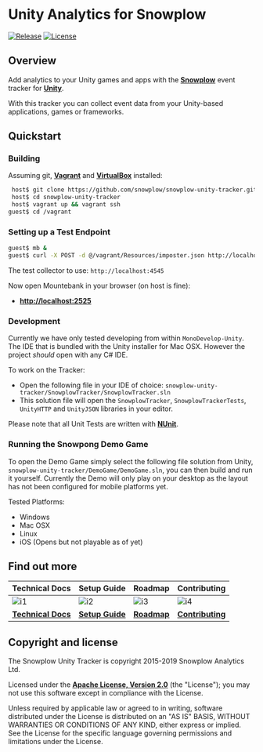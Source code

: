 # Unity Analytics for Snowplow

[![Release][release-image]][releases] [![License][license-image]][license]

## Overview

Add analytics to your Unity games and apps with the **[Snowplow][snowplow]** event tracker for **[Unity][unity]**.

With this tracker you can collect event data from your Unity-based applications, games or frameworks.

## Quickstart

### Building

Assuming git, **[Vagrant][vagrant-install]** and **[VirtualBox][virtualbox-install]** installed:

```bash
 host$ git clone https://github.com/snowplow/snowplow-unity-tracker.git
 host$ cd snowplow-unity-tracker
 host$ vagrant up && vagrant ssh
guest$ cd /vagrant
```

### Setting up a Test Endpoint

```bash
guest$ mb &
guest$ curl -X POST -d @/vagrant/Resources/imposter.json http://localhost:2525/imposters
```

The test collector to use: `http://localhost:4545`

Now open Mountebank in your browser (on host is fine):
* **[http://localhost:2525](http://localhost:2525)**

### Development

Currently we have only tested developing from within `MonoDevelop-Unity`.  The IDE that is bundled with the Unity installer for Mac OSX.  However the project *should* open with any C# IDE.

To work on the Tracker:

* Open the following file in your IDE of choice: `snowplow-unity-tracker/SnowplowTracker/SnowplowTracker.sln`
* This solution file will open the `SnowplowTracker`, `SnowplowTrackerTests`, `UnityHTTP` and `UnityJSON` libraries in your editor.

Please note that all Unit Tests are written with **[NUnit][nunit]**.

### Running the Snowpong Demo Game

To open the Demo Game simply select the following file solution from Unity, `snowplow-unity-tracker/DemoGame/DemoGame.sln`, you can then build and run it yourself.
Currently the Demo will only play on your desktop as the layout has not been configured for mobile platforms yet.

Tested Platforms:

* Windows
* Mac OSX
* Linux
* iOS (Opens but not playable as of yet)

## Find out more

| Technical Docs                 | Setup Guide               | Roadmap                | Contributing                     |
|--------------------------------|---------------------------|------------------------|----------------------------------|
| ![i1][techdocs-image]          | ![i2][setup-image]        | ![i3][roadmap-image]   | ![i4][contributing-image]        |
| **[Technical Docs][techdocs]** | **[Setup Guide][setup]**  | **[Roadmap][roadmap]** | **[Contributing][contributing]** |

## Copyright and license

The Snowplow Unity Tracker is copyright 2015-2019 Snowplow Analytics Ltd.

Licensed under the **[Apache License, Version 2.0][license]** (the "License");
you may not use this software except in compliance with the License.

Unless required by applicable law or agreed to in writing, software
distributed under the License is distributed on an "AS IS" BASIS,
WITHOUT WARRANTIES OR CONDITIONS OF ANY KIND, either express or implied.
See the License for the specific language governing permissions and
limitations under the License.

[snowplow]: http://snowplowanalytics.com
[unity]: https://unity3d.com/
[nunit]: http://www.nunit.org/

[vagrant-install]: http://docs.vagrantup.com/v2/installation/index.html
[virtualbox-install]: https://www.virtualbox.org/wiki/Downloads

[release-image]: http://img.shields.io/badge/release-0.4.0-blue.svg?style=flat
[releases]: https://github.com/snowplow/snowplow-unity-tracker/releases

[license-image]: http://img.shields.io/badge/license-Apache--2-blue.svg?style=flat
[license]: http://www.apache.org/licenses/LICENSE-2.0

[techdocs-image]: https://d3i6fms1cm1j0i.cloudfront.net/github/images/techdocs.png
[setup-image]: https://d3i6fms1cm1j0i.cloudfront.net/github/images/setup.png
[roadmap-image]: https://d3i6fms1cm1j0i.cloudfront.net/github/images/roadmap.png
[contributing-image]: https://d3i6fms1cm1j0i.cloudfront.net/github/images/contributing.png

[techdocs]: https://github.com/snowplow/snowplow/wiki/Unity-Tracker
[setup]: https://github.com/snowplow/snowplow/wiki/Unity-Tracker-Setup
[roadmap]: https://github.com/snowplow/snowplow/wiki/Product-roadmap
[contributing]: https://github.com/snowplow/snowplow/wiki/Contributing
